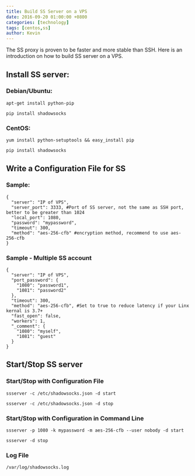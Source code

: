 ```yaml
---
title: Build SS Server on a VPS
date: 2016-09-20 01:00:00 +0800
categories: [technology]
tags: [centos,ss]
author: Kevin
---
```


The SS proxy is proven to be faster and more stable than SSH. Here is an introduction on how to build SS server on a VPS.

## Install SS server:

### Debian/Ubuntu:

    apt-get install python-pip
    
    pip install shadowsocks
    
### CentOS:

    yum install python-setuptools && easy_install pip
    
    pip install shadowsocks
    
## Write a Configuration File for SS

### Sample:

    { 
      "server": "IP of VPS", 
      "server_port": 3333, #Port of SS server, not the same as SSH port, better to be greater than 1024
      "local_port": 1080, 
      "password": "mypassword",
      "timeout": 300, 
      "method": "aes-256-cfb" #encryption method, recommend to use aes-256-cfb
    }

### Sample - Multiple SS account

    {  
      "server": "IP of VPS",
      "port_password": {  
        "1080": "password1",
        "1081": "password2"
      },
      "timeout": 300,
      "method": "aes-256-cfb", #Set to true to reduce latency if your Linx kernal is 3.7+
      "fast_open": false,
      "workers": 1,
      "_comment": {  
        "1080": "myself",
        "1081": "guest"
      }
    }

    
## Start/Stop SS server

### Start/Stop with Configuration File

    ssserver -c /etc/shadowsocks.json -d start
    
    ssserver -c /etc/shadowsocks.json -d stop
    
### Start/Stop with Configuration in Command Line

    ssserver -p 1080 -k mypassword -m aes-256-cfb --user nobody -d start
    
    ssserver -d stop

### Log File

    /var/log/shadowsocks.log   
    
  